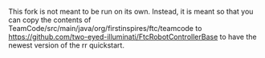 This fork is not meant to be run on its own. Instead, it is meant so that you can copy the contents of TeamCode/src/main/java/org/firstinspires/ftc/teamcode to https://github.com/two-eyed-illuminati/FtcRobotControllerBase to have the newest version of the rr quickstart.
